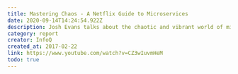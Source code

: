 ```yaml
---
title: Mastering Chaos - A Netflix Guide to Microservices
date: 2020-09-14T14:24:54.922Z
description: Josh Evans talks about the chaotic and vibrant world of microservices at Netflix. He starts with the basics- the anatomy of a microservice, the challenges around distributed systems, and the benefits. Then he builds on that foundation exploring the cultural, architectural, and operational methods that lead to microservice mastery. 
category: report
creator: InfoQ
created_at: 2017-02-22
link: https://www.youtube.com/watch?v=CZ3wIuvmHeM
todo: true
---
```


